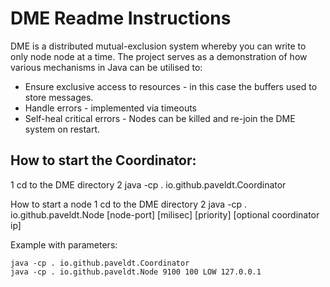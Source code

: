 # DME Readme Instructions

DME is a distributed mutual-exclusion system whereby you can write to only node node  at a time. The project serves as a demonstration of how various mechanisms in Java can be utilised to:
- Ensure exclusive access to resources - in this case the buffers used to store messages.
- Handle errors - implemented via timeouts
- Self-heal critical errors - Nodes can be killed and re-join the DME system on restart.

## How to start the Coordinator:
1 cd to the DME directory
2 java -cp . io.github.paveldt.Coordinator

How to start a node
1 cd to the DME directory
2 java -cp . io.github.paveldt.Node [node-port] [milisec] [priority] [optional coordinator ip]

Example with parameters:

```
java -cp . io.github.paveldt.Coordinator
java -cp . io.github.paveldt.Node 9100 100 LOW 127.0.0.1
```
